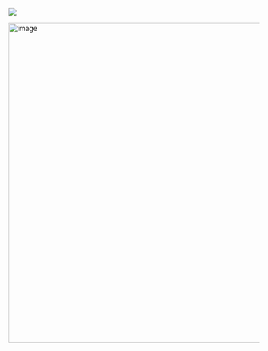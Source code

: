 ![](https://komarev.com/ghpvc/?username=your-github-silverxpt)



<img width="640" height="640" alt="image" src="https://github.com/user-attachments/assets/825ea12b-43e0-4c5f-8998-1c0508925617" />
